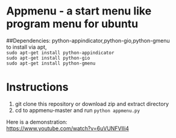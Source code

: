 # Appmenu - a start menu like program menu for ubuntu

##Dependencies:
python-appindicator,python-gio,python-gmenu       
to install via apt,       
```sudo apt-get install python-appindicator```         
```sudo apt-get install python-gio```        
```sudo apt-get install python-gmenu```         
# Instructions
1. git clone this repository or download zip and extract directory
2. cd to appmenu-master and run ```python appmenu.py```

Here is a demonstration:     
https://www.youtube.com/watch?v=6uVUNFVIli4